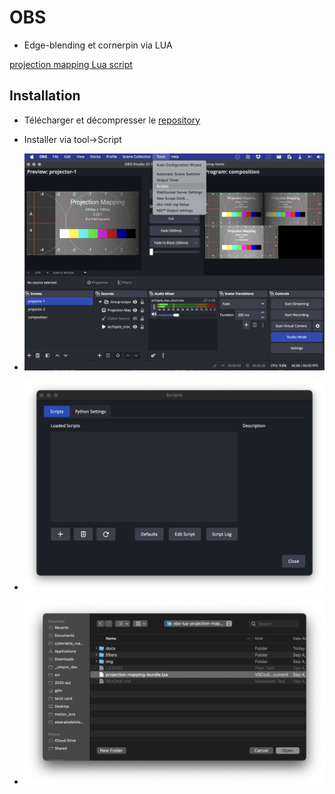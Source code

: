 # OBS 

* Edge-blending et cornerpin via LUA

[projection mapping Lua script](https://codeberg.org/gllm/obs-lua-projection-mapping) 

## Installation 

* Télécharger et décompresser le [repository](https://codeberg.org/gllm/obs-lua-projection-mapping/archive/main.zip) 

* Installer via tool->Script  

* ![Accéder aux s](image.png)


* ![alt text](image-1.png)


* ![alt text](image-2.png)
